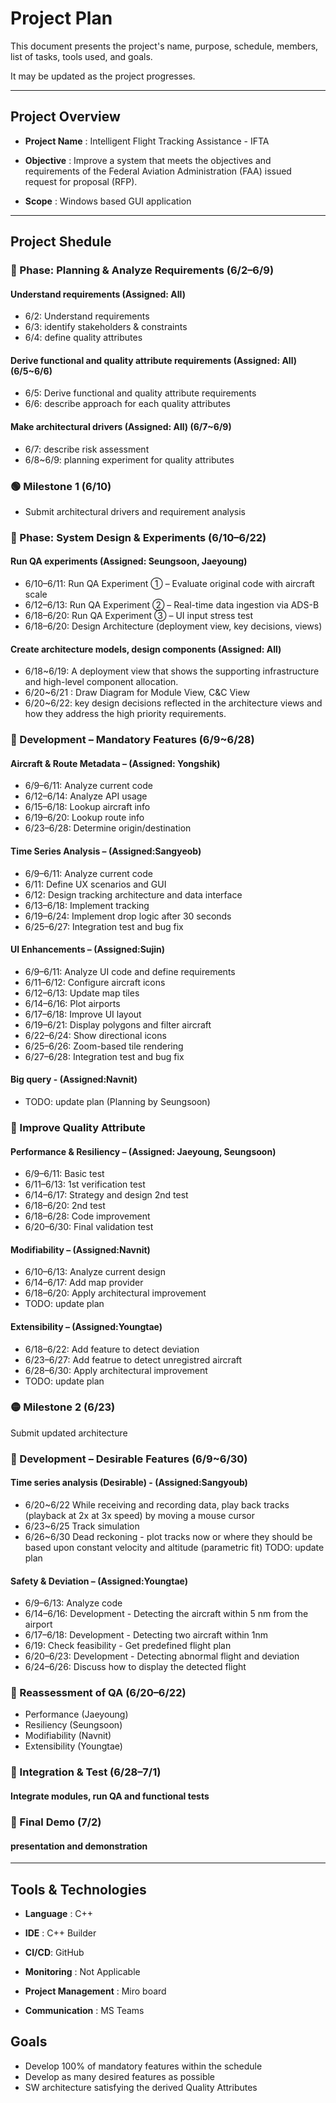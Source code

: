 # Project Plan

This document presents the project's name, purpose, schedule, members, list of tasks, tools used, and goals.

It may be updated as the project progresses.

---

## Project Overview

- **Project Name** : Intelligent Flight Tracking Assistance - IFTA

- **Objective** : Improve a system that meets the objectives and requirements of the Federal Aviation Administration (FAA) issued request for proposal (RFP).

- **Scope** : Windows based GUI application

---
## Project Shedule

### 🔹 Phase: Planning & Analyze Requirements (6/2–6/9)
#### Understand requirements (Assigned: All) 

- 6/2: Understand requirements
- 6/3: identify stakeholders & constraints
- 6/4: define quality attributes   

#### Derive functional and quality attribute requirements (Assigned: All) (6/5~6/6)
- 6/5: Derive functional and quality attribute requirements
- 6/6: describe approach for each quality attributes

#### Make architectural drivers (Assigned: All) (6/7~6/9)
- 6/7: describe risk assessment
- 6/8~6/9: planning experiment for quality attributes

### 🟢 Milestone 1 (6/10)

- Submit architectural drivers and requirement analysis


### 🔹 Phase: System Design & Experiments (6/10–6/22)
#### Run QA experiments (Assigned: Seungsoon, Jaeyoung)

- 6/10–6/11: Run QA Experiment ① – Evaluate original code with aircraft scale  
- 6/12–6/13: Run QA Experiment ② – Real-time data ingestion via ADS-B  
- 6/18–6/20: Run QA Experiment ③ – UI input stress test  
- 6/18–6/20: Design Architecture (deployment view, key decisions, views)

#### Create architecture models, design components (Assigned: All)
-	6/18~6/19: A deployment view that shows the supporting infrastructure and high-level component allocation.
-	6/20~6/21 : Draw Diagram for Module View, C&C View
-	6/20~6/22: key design decisions reflected in the architecture views and how they address the high priority requirements.


### 🔹 Development – Mandatory Features (6/9~6/28)

#### Aircraft & Route Metadata – (Assigned: Yongshik)
- 6/9–6/11: Analyze current code  
- 6/12–6/14: Analyze API usage  
- 6/15–6/18: Lookup aircraft info  
- 6/19–6/20: Lookup route info  
- 6/23–6/28: Determine origin/destination  

#### Time Series Analysis –  (Assigned:Sangyeob)
- 6/9–6/11: Analyze current code  
- 6/11: Define UX scenarios and GUI  
- 6/12: Design tracking architecture and data interface  
- 6/13–6/18: Implement tracking  
- 6/19–6/24: Implement drop logic after 30 seconds  
- 6/25–6/27: Integration test and bug fix  

#### UI Enhancements –  (Assigned:Sujin)
- 6/9–6/11: Analyze UI code and define requirements  
- 6/11–6/12: Configure aircraft icons  
- 6/12–6/13: Update map tiles  
- 6/14–6/16: Plot airports  
- 6/17–6/18: Improve UI layout  
- 6/19–6/21: Display polygons and filter aircraft  
- 6/22–6/24: Show directional icons  
- 6/25–6/26: Zoom-based tile rendering  
- 6/27–6/28: Integration test and bug fix   

#### Big query -  (Assigned:Navnit)
- TODO: update plan (Planning by Seungsoon)



### 🔹 Improve Quality Attribute

#### Performance & Resiliency –  (Assigned: Jaeyoung, Seungsoon)
- 6/9–6/11: Basic test  
- 6/11–6/13: 1st verification test  
- 6/14–6/17: Strategy and design 2nd test  
- 6/18–6/20: 2nd test  
- 6/18–6/28: Code improvement  
- 6/20–6/30: Final validation test  

#### Modifiability –  (Assigned:Navnit)
- 6/10–6/13: Analyze current design  
- 6/14–6/17: Add map provider  
- 6/18–6/20: Apply architectural improvement
- TODO: update plan

#### Extensibility –  (Assigned:Youngtae)
- 6/18–6/22: Add feature to detect deviation  
- 6/23–6/27: Add featrue to detect unregistred aircraft
- 6/28–6/30: Apply architectural improvement
- TODO: update plan


### 🟡 Milestone 2 (6/23)

Submit updated architecture



### 🔹 Development – Desirable Features (6/9~6/30)

#### Time series analysis (Desirable) -  (Assigned:Sangyoub)
 - 6/20~6/22 While receiving and recording data, play back tracks (playback at 2x at 3x speed) by moving a mouse cursor
 - 6/23~6/25 Track simulation
 - 6/26~6/30 Dead reckoning - plot tracks now or where they should be based upon constant velocity and altitude (parametric fit)
   TODO: update plan


#### Safety & Deviation –  (Assigned:Youngtae)
- 6/9–6/13: Analyze code  
- 6/14–6/16: Development - Detecting the aircraft within 5 nm from the airport  
- 6/17–6/18: Development - Detecting two aircraft within 1nm  
- 6/19: Check feasibility - Get predefined flight plan  
- 6/20–6/23: Development - Detecting abnormal flight and deviation  
- 6/24–6/26: Discuss how to display the detected flight 



### 🔹 Reassessment of QA (6/20–6/22)
 - Performance (Jaeyoung)
 - Resiliency (Seungsoon)
 - Modifiability (Navnit)
 - Extensibility (Youngtae)




### 🔹 Integration & Test (6/28–7/1)

#### Integrate modules, run QA and functional tests



### 🎯 Final Demo (7/2)

#### presentation and demonstration

---

## Tools & Technologies

- **Language** : C++
- **IDE** : C++ Builder

- **CI/CD**: GitHub

- **Monitoring** : Not Applicable  

- **Project Management** : Miro board

- **Communication** : MS Teams 



## Goals

- Develop 100% of mandatory features within the schedule
- Develop as many desired features as possible
- SW architecture satisfying the derived Quality Attributes
